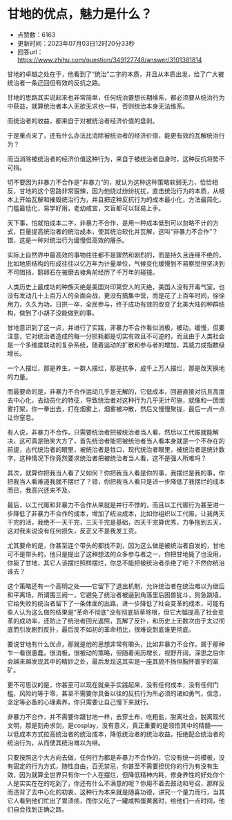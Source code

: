 # 甘地的优点，魅力是什么？
- 点赞数：6163
- 更新时间：2023年07月03日12时20分33秒
- 回答url：https://www.zhihu.com/question/349127748/answer/3101381814
<body>
 <p data-pid="NVCvP9H1">甘地的卓越之处在于，他看到了“统治”二字的本质，并且从本质出发，给了广大被统治者一条迂回但有效的反抗之路。</p>
 <p data-pid="RpikicZ7">甘地的思路其实说起来也非常简单，任何统治要想长期维系，都必须要从统治行为中获益，就算统治者本人无欲无求也一样，否则统治本身无法维系。</p>
 <p data-pid="Efb-gLVX">而统治者的收益，都来自于对被统治者经济价值的盘剥。</p>
 <p data-pid="dEdswi-o">于是重点来了，还有什么办法比消除被统治者的经济价值，能更有效的瓦解统治行为？</p>
 <p data-pid="5To6mBFR">而当消除被统治者的经济价值这种行为，来自于被统治者自身时，这种反抗将势不可挡。</p>
 <p data-pid="BARzzE1x">切不要因为非暴力不合作是“非暴力”的，就认为这种这种策略软弱无力，恰恰相反，甘地的这个思路非常狠辣，因为他绕过纷纷扰扰，直击统治行为的本质，从根本上开始瓦解和摧毁统治行为，并且把这种反抗行为的成本最小化，方法最简化，门槛最低化，易学好用，老幼咸宜，文盲都可以轻易上手。</p>
 <p data-pid="CWcGYRwF">天下事，怕就怕成本二字，非暴力不合作，是用一种成本低到可以忽略不计的方式，巨量提高统治者的统治成本，使其统治软化并瓦解，这叫“非暴力不合作”？错，这是一种对统治行为缓慢但高效的屠杀。</p>
 <p data-pid="VyIoyboY">实际上自然界中最高效的事物往往都不是骤然和剧烈的，而是持久且连绵不绝的，比如地质结构的形成往往以亿万年为计量单位，气候变化缓慢到不易察觉但坚决到不可阻挡，鹅卵石在被磨去棱角前经历了千万年的碰撞。</p>
 <p data-pid="2_5CykzZ">人类历史上最成功的种族灭绝是美国对印第安人的灭绝，美国人没有开毒气室，也没有发动几十上百万人的全面会战，更没有搞集中营，而是花了上百年时间，徐徐用力，久久为功，日拱一卒，全民参与，终于成功有效的改变了北美大陆的种群结构，做到了小胡子没能做到的事。</p>
 <p data-pid="jJehq-ld">甘地意识到了这一点，并进行了实践，非暴力不合作看似消极，被动，缓慢，但要注意，它对统治者造成的每一分损耗都是切实有效且不可逆的，而且由于人类社会是一个多维度联动的复杂系统，随着运动的扩散和参与者的增加，其威力成指数级增长。</p>
 <p data-pid="UBEIK-lB">一个人摆烂，那是养生，一群人摆烂，那是抗争，成千上万人摆烂，那是改天换地的力量。</p>
 <p data-pid="geTayoAI">而最要命的是，非暴力不合作运动几乎是无解的，它低成本，回避直接对抗且高度去中心化，去动员化的特征，导致统治者对这种行为几乎无计可施，就像和一团烟雾打架，你一拳出去，打在烟雾上，烟雾被冲散，然后又慢慢聚拢，最后一点一点让你窒息。</p>
 <p data-pid="fUiNyrOq">有人说，非暴力不合作，只需要统治者把被统治者当人看，然后以工代赈就能解决，这可真是贻笑大方了，首先统治者能把被统治者当人看本身就是一个不存在的前提，古代统治者的眼里，被统治者是牲口，现代统治者眼里，被统治者是统计数字，这种情况下你竟然要求统治者把被统治者当人看，这不是强人所难吗？</p>
 <p data-pid="n0CWGcMw">其次，就算你把我当人看了又如何？你把我当人看是你的事，我摆烂是我的事，你把我当人看难道我就不摆烂了？错，你把我当人看只是进一步降低了我摆烂的成本而已，我高兴还来不及。</p>
 <p data-pid="SXG2eiQe">最后，以工代赈和非暴力不合作从来就是并行不悖的，而且以工代赈行为甚至进一步降低了非暴力不合作的成本，增加了统治成本，比如你组织以工代赈，让我两天干完的活，我绝不一天干完，三天干完是基础，四天干完算优秀，力争拖到五天，这对我来说没有任何损失，反正又不是我发工资。</p>
 <p data-pid="wuEiuvpI">尤其要命的是，你甚至连个带头的都找不到，因为这么做是被统治者自发的，甘地可不是带头的，他只是提出了这种想法的众多参与者之一，你把甘地毙了也没用，你毙了甘地，其它人该摆烂照样摆烂，你总不能把被统治者杀绝了吧？不然你统治谁去？</p>
 <p data-pid="qitExPOt">这个策略还有一个高明之处——它留下了退出机制，允许统治者在统治难以为继后和平离场，所谓围三阙一，它避免了统治者被逼到角落里后困兽犹斗，狗急跳墙，它给失败的统治者留下了一条体面的出路，进一步降低了社会变革的成本，可能有些人认为这么做的结果是“革命不彻底”没有彻底斩草除根，但它大幅提高了社会变革的成功率，还防止了统治者回光返照，瓦解了反扑，和历史上无数次由于太过彻底而引发剧烈反扑，最后反不如初的革命相比，很难说到底谁更彻底。</p>
 <p data-pid="4vV_FTz3">要说甘地有什么优点，那就是他的思想非常有嚼头，比如非暴力不合作，属于那种乍一看很愚蠢，很消极，很被动的策略，但随着阅历增长，视野开阔，深思之后你会越来越发现其中的精妙之处，最后发现这其实是一座其貌不扬但胸怀寰宇的富矿。</p>
 <p data-pid="zPRCh74e">更不可思议的是，你甚至可以现在就亲手实践起来，没有任何成本，没有任何门槛，风险约等于零，甚至不需要你具备以往的反抗行为所必须的诸如勇气，信念，坚定等必备的心理素养，你只需要让自己慢下来就行。</p>
 <p data-pid="k9VioPzx">非暴力不合作，并不需要你跟甘地一样，去穿土布，吃粗盐，脱离社会，脱离现代文明，那是刻舟求剑，是cosplay，没有意义，真正重要的是领悟其中的精髓——以低成本方式拉高统治者的统治成本，降低统治者的统治收益，拒绝配合统治者的统治行为，从而使其统治难以为继。</p>
 <p data-pid="x6mirjhl">只要按照这个大方向去做，任何行为都是非暴力不合作的，它没有统一的模板，没有固定的行为方式，随性自由，百无禁忌，你甚至不需要担忧你的行为有没有生效，因为就算全世界只有你一个人在摆烂，但降低精神内耗，修身养性的好处你个人是实实在在的吃到了，你还有什么不满意的呢？你用不着去鼓动和号召，那样反而违背了去中心化的初衷，这种行为本来就是随喜功德，讲究一个量力而行，当其它人看到他们忙出了胃溃疡，而你又吃了一罐咸鸭蛋黄酱时，给他们一点时间，他们自会找到正确之路。</p>
 <p></p>
</body>